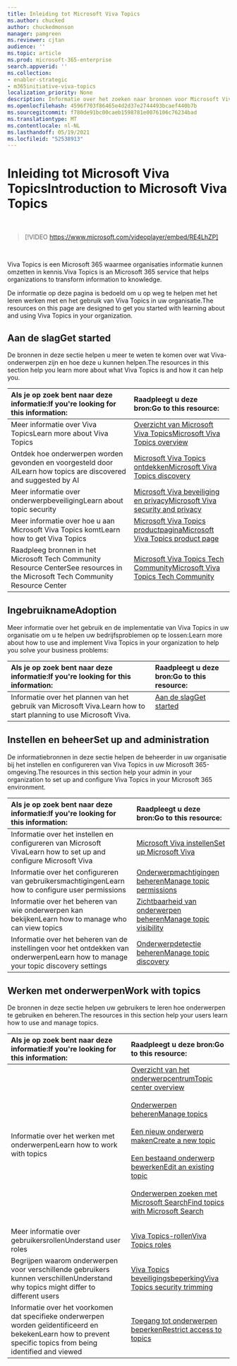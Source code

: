 ```yaml
---
title: Inleiding tot Microsoft Viva Topics
ms.author: chucked
author: chuckedmonson
manager: pamgreen
ms.reviewer: cjtan
audience: ''
ms.topic: article
ms.prod: microsoft-365-enterprise
search.appverid: ''
ms.collection:
- enabler-strategic
- m365initiative-viva-topics
localization_priority: None
description: Informatie over het zoeken naar bronnen voor Microsoft Viva Topics.
ms.openlocfilehash: 4596f703f86465e4d2d37e2744493bcaef440b7b
ms.sourcegitcommit: f780de91bc00caeb1598781e0076106c76234bad
ms.translationtype: MT
ms.contentlocale: nl-NL
ms.lasthandoff: 05/19/2021
ms.locfileid: "52538913"
---
```

# <a name="introduction-to-microsoft-viva-topics"></a><span data-ttu-id="9db5a-103">Inleiding tot Microsoft Viva Topics</span><span class="sxs-lookup"><span data-stu-id="9db5a-103">Introduction to Microsoft Viva Topics</span></span>

</br>

> [!VIDEO https://www.microsoft.com/videoplayer/embed/RE4LhZP]  

</br>


<span data-ttu-id="9db5a-104">Viva Topics is een Microsoft 365 waarmee organisaties informatie kunnen omzetten in kennis.</span><span class="sxs-lookup"><span data-stu-id="9db5a-104">Viva Topics is an Microsoft 365 service that helps organizations to transform information to knowledge.</span></span>

<span data-ttu-id="9db5a-105">De informatie op deze pagina is bedoeld om u op weg te helpen met het leren werken met en het gebruik van Viva Topics in uw organisatie.</span><span class="sxs-lookup"><span data-stu-id="9db5a-105">The resources on this page are designed to get you started with learning about and using Viva Topics in your organization.</span></span>

## <a name="get-started"></a><span data-ttu-id="9db5a-106">Aan de slag</span><span class="sxs-lookup"><span data-stu-id="9db5a-106">Get started</span></span>

<span data-ttu-id="9db5a-107">De bronnen in deze sectie helpen u meer te weten te komen over wat Viva-onderwerpen zijn en hoe deze u kunnen helpen.</span><span class="sxs-lookup"><span data-stu-id="9db5a-107">The resources in this section help you learn more about what Viva Topics is and how it can help you.</span></span>

| <span data-ttu-id="9db5a-108">Als je op zoek bent naar deze informatie:</span><span class="sxs-lookup"><span data-stu-id="9db5a-108">If you're looking for this information:</span></span> | <span data-ttu-id="9db5a-109">Raadpleegt u deze bron:</span><span class="sxs-lookup"><span data-stu-id="9db5a-109">Go to this resource:</span></span> |
|:-----|:-----|
|<span data-ttu-id="9db5a-110">Meer informatie over Viva Topics</span><span class="sxs-lookup"><span data-stu-id="9db5a-110">Learn more about Viva Topics</span></span>|[<span data-ttu-id="9db5a-111">Overzicht van Microsoft Viva Topics</span><span class="sxs-lookup"><span data-stu-id="9db5a-111">Microsoft Viva Topics overview</span></span>](topic-experiences-overview.md)|
|<span data-ttu-id="9db5a-112">Ontdek hoe onderwerpen worden gevonden en voorgesteld door AI</span><span class="sxs-lookup"><span data-stu-id="9db5a-112">Learn how topics are discovered and suggested by AI</span></span>|[<span data-ttu-id="9db5a-113">Microsoft Viva Topics ontdekken</span><span class="sxs-lookup"><span data-stu-id="9db5a-113">Microsoft Viva Topics discovery</span></span>](topic-experiences-discovery.md)|
|<span data-ttu-id="9db5a-114">Meer informatie over onderwerpbeveiliging</span><span class="sxs-lookup"><span data-stu-id="9db5a-114">Learn about topic security</span></span>|[<span data-ttu-id="9db5a-115">Microsoft Viva beveiliging en privacy</span><span class="sxs-lookup"><span data-stu-id="9db5a-115">Microsoft Viva security and privacy</span></span>](topic-experiences-security-privacy.md)|
|<span data-ttu-id="9db5a-116">Meer informatie over hoe u aan Microsoft Viva Topics komt</span><span class="sxs-lookup"><span data-stu-id="9db5a-116">Learn how to get Viva Topics</span></span>|[<span data-ttu-id="9db5a-117">Microsoft Viva Topics productpagina</span><span class="sxs-lookup"><span data-stu-id="9db5a-117">Microsoft Viva Topics product page</span></span>](https://www.microsoft.com/microsoft-viva/topics?activetab=pivot%3aoverviewtab)|
|<span data-ttu-id="9db5a-118">Raadpleeg bronnen in het Microsoft Tech Community Resource Center</span><span class="sxs-lookup"><span data-stu-id="9db5a-118">See resources in the Microsoft Tech Community Resource Center</span></span>|[<span data-ttu-id="9db5a-119">Microsoft Viva Topics Tech Community</span><span class="sxs-lookup"><span data-stu-id="9db5a-119">Microsoft Viva Topics Tech Community</span></span>](https://resources.techcommunity.microsoft.com/viva-topics/)|



## <a name="adoption"></a><span data-ttu-id="9db5a-120">Ingebruikname</span><span class="sxs-lookup"><span data-stu-id="9db5a-120">Adoption</span></span>

<span data-ttu-id="9db5a-121">Meer informatie over het gebruik en de implementatie van Viva Topics in uw organisatie om u te helpen uw bedrijfsproblemen op te lossen:</span><span class="sxs-lookup"><span data-stu-id="9db5a-121">Learn more about how to use and implement Viva Topics in your organization to help you solve your business problems:</span></span> 

| <span data-ttu-id="9db5a-122">Als je op zoek bent naar deze informatie:</span><span class="sxs-lookup"><span data-stu-id="9db5a-122">If you're looking for this information:</span></span> | <span data-ttu-id="9db5a-123">Raadpleegt u deze bron:</span><span class="sxs-lookup"><span data-stu-id="9db5a-123">Go to this resource:</span></span> |
|:-----|:-----|
|<span data-ttu-id="9db5a-124">Informatie over het plannen van het gebruik van Microsoft Viva.</span><span class="sxs-lookup"><span data-stu-id="9db5a-124">Learn how to start planning to use Microsoft Viva.</span></span> |[<span data-ttu-id="9db5a-125">Aan de slag</span><span class="sxs-lookup"><span data-stu-id="9db5a-125">Get started</span></span>](topics-adoption-getstarted.md)<br><br>|  

## <a name="set-up-and-administration"></a><span data-ttu-id="9db5a-126">Instellen en beheer</span><span class="sxs-lookup"><span data-stu-id="9db5a-126">Set up and administration</span></span>

<span data-ttu-id="9db5a-127">De informatiebronnen in deze sectie helpen de beheerder in uw organisatie bij het instellen en configureren van Viva Topics in uw Microsoft 365-omgeving.</span><span class="sxs-lookup"><span data-stu-id="9db5a-127">The resources in this section help your admin in your organization to set up and configure Viva Topics in your Microsoft 365 environment.</span></span>

| <span data-ttu-id="9db5a-128">Als je op zoek bent naar deze informatie:</span><span class="sxs-lookup"><span data-stu-id="9db5a-128">If you're looking for this information:</span></span> | <span data-ttu-id="9db5a-129">Raadpleegt u deze bron:</span><span class="sxs-lookup"><span data-stu-id="9db5a-129">Go to this resource:</span></span> |
|:-----|:-----|
|<span data-ttu-id="9db5a-130">Informatie over het instellen en configureren van Microsoft Viva</span><span class="sxs-lookup"><span data-stu-id="9db5a-130">Learn how to set up and configure Microsoft Viva</span></span>|[<span data-ttu-id="9db5a-131">Microsoft Viva instellen</span><span class="sxs-lookup"><span data-stu-id="9db5a-131">Set up Microsoft Viva</span></span>](set-up-topic-experiences.md)|
|<span data-ttu-id="9db5a-132">Informatie over het configureren van gebruikersmachtigingen</span><span class="sxs-lookup"><span data-stu-id="9db5a-132">Learn how to configure user permissions</span></span>|[<span data-ttu-id="9db5a-133">Onderwerpmachtigingen beheren</span><span class="sxs-lookup"><span data-stu-id="9db5a-133">Manage topic permissions</span></span>](topic-experiences-user-permissions.md)|
|<span data-ttu-id="9db5a-134">Informatie over het beheren van wie onderwerpen kan bekijken</span><span class="sxs-lookup"><span data-stu-id="9db5a-134">Learn how to manage who can view topics</span></span>|[<span data-ttu-id="9db5a-135">Zichtbaarheid van onderwerpen beheren</span><span class="sxs-lookup"><span data-stu-id="9db5a-135">Manage topic visibility</span></span>](topic-experiences-knowledge-rules.md)|
|<span data-ttu-id="9db5a-136">Informatie over het beheren van de instellingen voor het ontdekken van onderwerpen</span><span class="sxs-lookup"><span data-stu-id="9db5a-136">Learn how to manage your topic discovery settings</span></span>|[<span data-ttu-id="9db5a-137">Onderwerpdetectie beheren</span><span class="sxs-lookup"><span data-stu-id="9db5a-137">Manage topic discovery</span></span>](topic-experiences-discovery.md)|

## <a name="work-with-topics"></a><span data-ttu-id="9db5a-138">Werken met onderwerpen</span><span class="sxs-lookup"><span data-stu-id="9db5a-138">Work with topics</span></span>

<span data-ttu-id="9db5a-139">De bronnen in deze sectie helpen uw gebruikers te leren hoe onderwerpen te gebruiken en beheren.</span><span class="sxs-lookup"><span data-stu-id="9db5a-139">The resources in this section help your users learn how to use and manage topics.</span></span>

| <span data-ttu-id="9db5a-140">Als je op zoek bent naar deze informatie:</span><span class="sxs-lookup"><span data-stu-id="9db5a-140">If you're looking for this information:</span></span> | <span data-ttu-id="9db5a-141">Raadpleegt u deze bron:</span><span class="sxs-lookup"><span data-stu-id="9db5a-141">Go to this resource:</span></span> |
|:-----|:-----|
|<span data-ttu-id="9db5a-142">Informatie over het werken met onderwerpen</span><span class="sxs-lookup"><span data-stu-id="9db5a-142">Learn how to work with topics</span></span>|[<span data-ttu-id="9db5a-143">Overzicht van het onderwerpcentrum</span><span class="sxs-lookup"><span data-stu-id="9db5a-143">Topic center overview</span></span>](topic-center-overview.md)<br><br>[<span data-ttu-id="9db5a-144">Onderwerpen beheren</span><span class="sxs-lookup"><span data-stu-id="9db5a-144">Manage topics</span></span>](manage-topics.md)<br><br>[<span data-ttu-id="9db5a-145">Een nieuw onderwerp maken</span><span class="sxs-lookup"><span data-stu-id="9db5a-145">Create a new topic</span></span>](create-a-topic.md)<br><br>[<span data-ttu-id="9db5a-146">Een bestaand onderwerp bewerken</span><span class="sxs-lookup"><span data-stu-id="9db5a-146">Edit an existing topic</span></span>](edit-a-topic.md)<br><br>[<span data-ttu-id="9db5a-147">Onderwerpen zoeken met Microsoft Search</span><span class="sxs-lookup"><span data-stu-id="9db5a-147">Find topics with Microsoft Search</span></span>](search.md)<br><br>|
|<span data-ttu-id="9db5a-148">Meer informatie over gebruikersrollen</span><span class="sxs-lookup"><span data-stu-id="9db5a-148">Understand user roles</span></span>|[<span data-ttu-id="9db5a-149">Viva Topics-rollen</span><span class="sxs-lookup"><span data-stu-id="9db5a-149">Viva Topics roles</span></span>](topic-experiences-roles.md)|
|<span data-ttu-id="9db5a-150">Begrijpen waarom onderwerpen voor verschillende gebruikers kunnen verschillen</span><span class="sxs-lookup"><span data-stu-id="9db5a-150">Understand why topics might differ to different users</span></span>|[<span data-ttu-id="9db5a-151">Viva Topics beveiligingsbeperking</span><span class="sxs-lookup"><span data-stu-id="9db5a-151">Viva Topics security trimming</span></span>](topic-experiences-security-trimming.md)|
|<span data-ttu-id="9db5a-152">Informatie over het voorkomen dat specifieke onderwerpen worden geïdentificeerd en bekeken</span><span class="sxs-lookup"><span data-stu-id="9db5a-152">Learn how to prevent specific topics from being identified and viewed</span></span>|[<span data-ttu-id="9db5a-153">Toegang tot onderwerpen beperken</span><span class="sxs-lookup"><span data-stu-id="9db5a-153">Restrict access to topics</span></span>](restrict-access-to-topics.md)|




